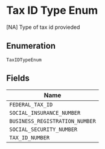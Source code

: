 
# Tax ID Type Enum

[NA] Type of tax id provieded

## Enumeration

`TaxIDTypeEnum`

## Fields

| Name |
|  --- |
| `FEDERAL_TAX_ID` |
| `SOCIAL_INSURANCE_NUMBER` |
| `BUSINESS_REGISTRATION_NUMBER` |
| `SOCIAL_SECURITY_NUMBER` |
| `TAX_ID_NUMBER` |

